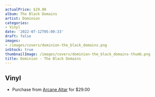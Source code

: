```yaml
---
actualPrice: $29.00
album: The Black Domains
artist: Dominion
categories:
- Vinyl
date: '2022-07-12T05:00:33'
draft: false
images:
- /images/covers/dominion-the_black_domains.png
inStock: true
thumbnailImage: /images/covers/dominion-the_black_domains-thumb.png
title: Dominion - The Black Domains
---
```


## Vinyl
* Purchase from [Arcane Altar](https://arcanealtar.bigcartel.com/product/dominion-the-black-domains-12-lp) for $29.00
